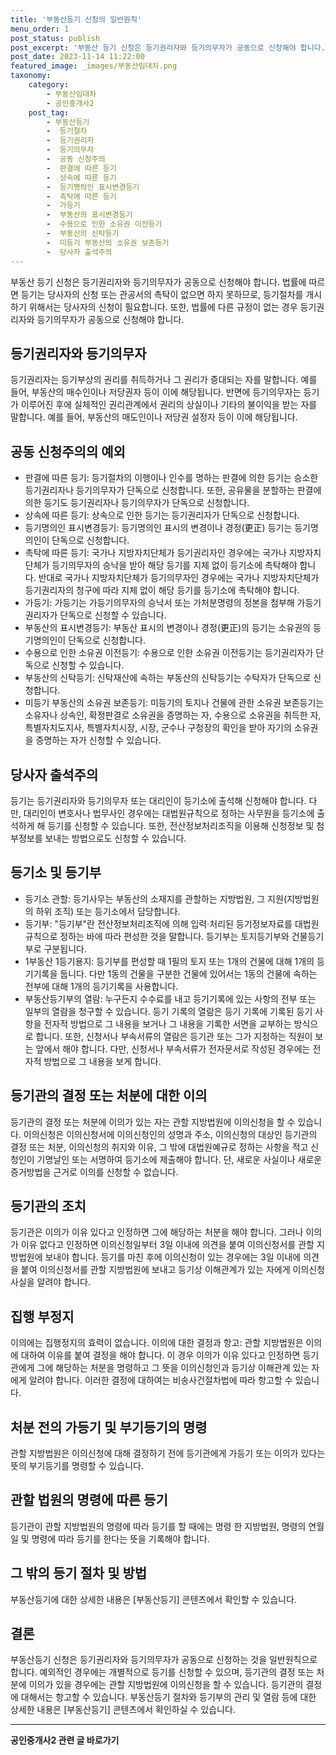 ```yaml
---
title: '부동산등기 신청의 일반원칙'
menu_order: 1
post_status: publish
post_excerpt: '부동산 등기 신청은 등기권리자와 등기의무자가 공동으로 신청해야 합니다. 법률에 따르면 등기는 당사자의 신청 또는 관공서의 촉탁이 없으면 하지 못하므로, 등기절차를 개시하기 위해서는 당사자의 신청이 필요합니다. 또한, 법률에 다른 규정이 없는 경우 등기권리자와 등기의무자가 공동으로 신청해야 합니다.'
post_date: 2023-11-14 11:22:00
featured_image: _images/부동산임대차.png
taxonomy:
    category:
        - 부동산임대차
        - 공인중개사2
    post_tag:
        - 부동산등기
        -  등기절차
        -  등기권리자
        -  등기의무자
        -  공동 신청주의
        -  판결에 따른 등기
        -  상속에 따른 등기
        -  등기명의인 표시변경등기
        -  촉탁에 따른 등기
        -  가등기
        -  부동산의 표시변경등기
        -  수용으로 인한 소유권 이전등기
        -  부동산의 신탁등기
        -  미등기 부동산의 소유권 보존등기
        -  당사자 출석주의
---
```



부동산 등기 신청은 등기권리자와 등기의무자가 공동으로 신청해야 합니다. 법률에 따르면 등기는 당사자의 신청 또는 관공서의 촉탁이 없으면 하지 못하므로, 등기절차를 개시하기 위해서는 당사자의 신청이 필요합니다. 또한, 법률에 다른 규정이 없는 경우 등기권리자와 등기의무자가 공동으로 신청해야 합니다.

## 등기권리자와 등기의무자

등기권리자는 등기부상의 권리를 취득하거나 그 권리가 증대되는 자를 말합니다. 예를 들어, 부동산의 매수인이나 저당권자 등이 이에 해당됩니다. 반면에 등기의무자는 등기가 이루어진 후에 실체적인 권리관계에서 권리의 상실이나 기타의 불이익을 받는 자를 말합니다. 예를 들어, 부동산의 매도인이나 저당권 설정자 등이 이에 해당됩니다.

## 공동 신청주의의 예외

- 판결에 따른 등기: 등기절차의 이행이나 인수를 명하는 판결에 의한 등기는 승소한 등기권리자나 등기의무자가 단독으로 신청합니다. 또한, 공유물을 분할하는 판결에 의한 등기도 등기권리자나 등기의무자가 단독으로 신청합니다.
- 상속에 따른 등기: 상속으로 인한 등기는 등기권리자가 단독으로 신청합니다.
- 등기명의인 표시변경등기: 등기명의인 표시의 변경이나 경정(更正) 등기는 등기명의인이 단독으로 신청합니다.
- 촉탁에 따른 등기: 국가나 지방자치단체가 등기권리자인 경우에는 국가나 지방자치단체가 등기의무자의 승낙을 받아 해당 등기를 지체 없이 등기소에 촉탁해야 합니다. 반대로 국가나 지방자치단체가 등기의무자인 경우에는 국가나 지방자치단체가 등기권리자의 청구에 따라 지체 없이 해당 등기를 등기소에 촉탁해야 합니다.
- 가등기: 가등기는 가등기의무자의 승낙서 또는 가처분명령의 정본을 첨부해 가등기권리자가 단독으로 신청할 수 있습니다.
- 부동산의 표시변경등기: 부동산 표시의 변경이나 경정(更正)의 등기는 소유권의 등기명의인이 단독으로 신청합니다.
- 수용으로 인한 소유권 이전등기: 수용으로 인한 소유권 이전등기는 등기권리자가 단독으로 신청할 수 있습니다.
- 부동산의 신탁등기: 신탁재산에 속하는 부동산의 신탁등기는 수탁자가 단독으로 신청합니다.
- 미등기 부동산의 소유권 보존등기: 미등기의 토지나 건물에 관한 소유권 보존등기는 소유자나 상속인, 확정판결로 소유권을 증명하는 자, 수용으로 소유권을 취득한 자, 특별자치도지사, 특별자치시장, 시장, 군수나 구청장의 확인을 받아 자기의 소유권을 증명하는 자가 신청할 수 있습니다.

## 당사자 출석주의

등기는 등기권리자와 등기의무자 또는 대리인이 등기소에 출석해 신청해야 합니다. 다만, 대리인이 변호사나 법무사인 경우에는 대법원규칙으로 정하는 사무원을 등기소에 출석하게 해 등기를 신청할 수 있습니다. 또한, 전산정보처리조직을 이용해 신청정보 및 첨부정보를 보내는 방법으로도 신청할 수 있습니다.

## 등기소 및 등기부

- 등기소 관할: 등기사무는 부동산의 소재지를 관할하는 지방법원, 그 지원(지방법원의 하위 조직) 또는 등기소에서 담당합니다.
- 등기부: "등기부"란 전산정보처리조직에 의해 입력·처리된 등기정보자료를 대법원규칙으로 정하는 바에 따라 편성한 것을 말합니다. 등기부는 토지등기부와 건물등기부로 구분됩니다.
- 1부동산 1등기용지: 등기부를 편성할 때 1필의 토지 또는 1개의 건물에 대해 1개의 등기기록을 둡니다. 다만 1동의 건물을 구분한 건물에 있어서는 1동의 건물에 속하는 전부에 대해 1개의 등기기록을 사용합니다.
- 부동산등기부의 열람: 누구든지 수수료를 내고 등기기록에 있는 사항의 전부 또는 일부의 열람을 청구할 수 있습니다. 등기 기록의 열람은 등기 기록에 기록된 등기 사항을 전자적 방법으로 그 내용을 보거나 그 내용을 기록한 서면을 교부하는 방식으로 합니다. 또한, 신청서나 부속서류의 열람은 등기관 또는 그가 지정하는 직원이 보는 앞에서 해야 합니다. 다만, 신청서나 부속서류가 전자문서로 작성된 경우에는 전자적 방법으로 그 내용을 보게 합니다.

## 등기관의 결정 또는 처분에 대한 이의

등기관의 결정 또는 처분에 이의가 있는 자는 관할 지방법원에 이의신청을 할 수 있습니다. 이의신청은 이의신청서에 이의신청인의 성명과 주소, 이의신청의 대상인 등기관의 결정 또는 처분, 이의신청의 취지와 이유, 그 밖에 대법원예규로 정하는 사항을 적고 신청인이 기명날인 또는 서명하여 등기소에 제출해야 합니다. 단, 새로운 사실이나 새로운 증거방법을 근거로 이의를 신청할 수 없습니다.

## 등기관의 조치

등기관은 이의가 이유 있다고 인정하면 그에 해당하는 처분을 해야 합니다. 그러나 이의가 이유 없다고 인정하면 이의신청일부터 3일 이내에 의견을 붙여 이의신청서를 관할 지방법원에 보내야 합니다. 등기를 마친 후에 이의신청이 있는 경우에는 3일 이내에 의견을 붙여 이의신청서를 관할 지방법원에 보내고 등기상 이해관계가 있는 자에게 이의신청 사실을 알려야 합니다.

## 집행 부정지

이의에는 집행정지의 효력이 없습니다. 이의에 대한 결정과 항고: 관할 지방법원은 이의에 대하여 이유를 붙여 결정을 해야 합니다. 이 경우 이의가 이유 있다고 인정하면 등기관에게 그에 해당하는 처분을 명령하고 그 뜻을 이의신청인과 등기상 이해관계 있는 자에게 알려야 합니다. 이러한 결정에 대하여는 비송사건절차법에 따라 항고할 수 있습니다.

## 처분 전의 가등기 및 부기등기의 명령

관할 지방법원은 이의신청에 대해 결정하기 전에 등기관에게 가등기 또는 이의가 있다는 뜻의 부기등기를 명령할 수 있습니다.

## 관할 법원의 명령에 따른 등기

등기관이 관할 지방법원의 명령에 따라 등기를 할 때에는 명령 한 지방법원, 명령의 연월일 및 명령에 따라 등기를 한다는 뜻을 기록해야 합니다.

## 그 밖의 등기 절차 및 방법

부동산등기에 대한 상세한 내용은 [부동산등기] 콘텐츠에서 확인할 수 있습니다.

## 결론

부동산등기 신청은 등기권리자와 등기의무자가 공동으로 신청하는 것을 일반원칙으로 합니다. 예외적인 경우에는 개별적으로 등기를 신청할 수 있으며, 등기관의 결정 또는 처분에 이의가 있을 경우에는 관할 지방법원에 이의신청을 할 수 있습니다. 등기관의 결정에 대해서는 항고할 수 있습니다. 부동산등기 절차와 등기부의 관리 및 열람 등에 대한 상세한 내용은 [부동산등기] 콘텐츠에서 확인하실 수 있습니다.
<!-- wp:separator -->
<hr class="wp-block-separator has-alpha-channel-opacity"/>
<!-- /wp:separator -->

<!-- wp:group {"backgroundColor":"base","layout":{"type":"constrained"}} -->
<div class="wp-block-group has-base-background-color has-background"><!-- wp:paragraph {"align":"center","fontSize":"medium"} -->
<p class="has-text-align-center has-large-font-size"><strong>공인중개사2 관련 글 바로가기</strong></p>
<!-- /wp:paragraph -->


<!-- wp:latest-posts
{"categories":[{"id":22741,"count":19,"description":"","link":"https://uknowlaw.com/category/%ea%b3%b5%ec%9d%b8%ec%a4%91%ea%b0%9c%ec%82%ac2/","name":"공인중개사2","slug":"공인중개사2","taxonomy":"category","parent":0,"meta":[],"_links":{"self":[{"href":"https://uknowlaw.com/wp-json/wp/v2/categories/22741"}],"collection":[{"href":"https://uknowlaw.com/wp-json/wp/v2/categories"}],"about":[{"href":"https://uknowlaw.com/wp-json/wp/v2/taxonomies/category"}],"wp:post_type":[{"href":"https://uknowlaw.com/wp-json/wp/v2/posts?categories=22741"}],"curies":[{"name":"wp","href":"https://api.w.org/{rel}","templated":true}]}}],"postsToShow":100,"excerptLength":28,"postLayout":"grid","columns":2,"featuredImageAlign":"left","featuredImageSizeSlug":"large","fontSize":"small"} /--></div>
<!-- /wp:group -->
